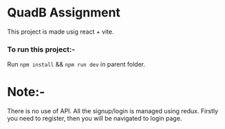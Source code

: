 # QuadB Assignment

This project is made usig react + vite.

### To run this project:- 

Run `npm install` && `npm run dev` in parent folder.

# Note:- 

There is no use of API. All the signup/login is managed using redux. Firstly you need to register, then you will be navigated to login page.
